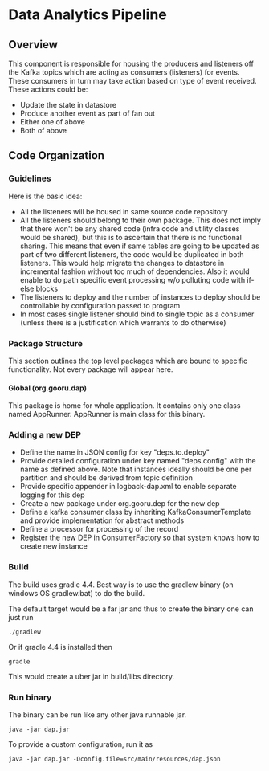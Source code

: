 # Data Analytics Pipeline

## Overview

This component is responsible for housing the producers and listeners off the Kafka topics which are acting as consumers (listeners) for events. These consumers in turn may take action based on type of event received. These actions could be:

- Update the state in datastore
- Produce another event as part of fan out
- Either one of above
- Both of above

## Code Organization

### Guidelines

Here is the basic idea:

- All the listeners will be housed in same source code repository
- All the listeners should belong to their own package. This does not imply that there won't be any shared code (infra code and utility classes would be shared), but this is to ascertain that there is no functional sharing. This means that even if same tables are going to be updated as part of two different listeners, the code would be duplicated in both listeners. This would help migrate the changes to datastore in incremental fashion without too much of dependencies. Also it would enable to do path specific event processing w/o polluting code with if-else blocks
- The listeners to deploy and the number of instances to deploy should be controllable by configuration passed to program
- In most cases single listener should bind to single topic as a consumer (unless there is a justification which warrants to do otherwise)

### Package Structure

This section outlines the top level packages which are bound to specific functionality. Not every package will appear here.

#### Global (org.gooru.dap) 

This package is home for whole application. It contains only one class named AppRunner. AppRunner is main class for this binary.

### Adding a new DEP
- Define the name in JSON config for key "deps.to.deploy"
- Provide detailed configuration under key named "deps.config" with the name as defined above. Note that instances ideally should be one per partition and should be derived from topic definition
- Provide specific appender in logback-dap.xml to enable separate logging for this dep
- Create a new package under org.gooru.dep for the new dep
- Define a kafka consumer class by inheriting KafkaConsumerTemplate and provide implementation for abstract methods
- Define a processor for processing of the record
- Register the new DEP in ConsumerFactory so that system knows how to create new instance

### Build 

The build uses gradle 4.4. Best way is to use the gradlew binary (on windows OS gradlew.bat) to do the build. 

The default target would be a far jar and thus to create the binary one can just run
    
    ./gradlew
    
Or if gradle 4.4 is installed then

    gradle
    
This would create a uber jar in build/libs directory.

### Run binary

The binary can be run like any other java runnable jar. 

    java -jar dap.jar
    
To provide a custom configuration, run it as

    java -jar dap.jar -Dconfig.file=src/main/resources/dap.json
    
